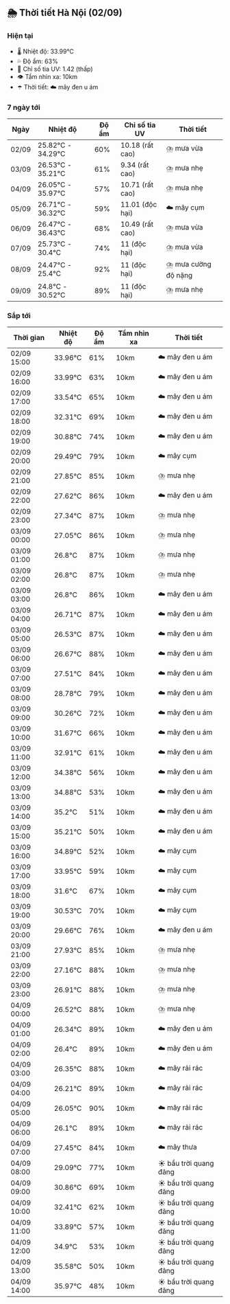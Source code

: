 ## 🌦️ Thời tiết Hà Nội (02/09)

### Hiện tại

- 🌡️ Nhiệt độ: 33.99℃
- 💦 Độ ẩm: 63%
- 🌟 Chỉ số tia UV: 1.42 (thấp)
- 👁️ Tầm nhìn xa: 10km
- ☂️ Thời tiết: ☁️ mây đen u ám

### 7 ngày tới

| Ngày | Nhiệt độ | Độ ẩm | Chỉ số tia UV | Thời tiết |
| --- | --- | --- | --- | --- |
| 02/09 | 25.82℃ - 34.29℃ | 60% | 10.18 (rất cao) | ⛈️ mưa vừa |
| 03/09 | 26.53℃ - 35.21℃ | 61% | 9.34 (rất cao) | ⛈️ mưa nhẹ |
| 04/09 | 26.05℃ - 35.97℃ | 57% | 10.71 (rất cao) | ⛈️ mưa nhẹ |
| 05/09 | 26.71℃ - 36.32℃ | 59% | 11.01 (độc hại) | ☁️ mây cụm |
| 06/09 | 26.47℃ - 36.43℃ | 68% | 10.49 (rất cao) | ⛈️ mưa vừa |
| 07/09 | 25.73℃ - 30.4℃ | 74% | 11 (độc hại) | ⛈️ mưa vừa |
| 08/09 | 24.47℃ - 25.4℃ | 92% | 11 (độc hại) | ⛈️ mưa cường độ nặng |
| 09/09 | 24.8℃ - 30.52℃ | 89% | 11 (độc hại) | ⛈️ mưa nhẹ |

### Sắp tới

| Thời gian | Nhiệt độ | Độ ẩm | Tầm nhìn xa | Thời tiết |
| --- | --- | --- | --- | --- |
| 02/09 15:00 | 33.96℃ | 61% | 10km | ☁️ mây đen u ám |
| 02/09 16:00 | 33.99℃ | 63% | 10km | ☁️ mây đen u ám |
| 02/09 17:00 | 33.54℃ | 65% | 10km | ☁️ mây đen u ám |
| 02/09 18:00 | 32.31℃ | 69% | 10km | ☁️ mây đen u ám |
| 02/09 19:00 | 30.88℃ | 74% | 10km | ☁️ mây đen u ám |
| 02/09 20:00 | 29.49℃ | 79% | 10km | ☁️ mây cụm |
| 02/09 21:00 | 27.85℃ | 85% | 10km | ⛈️ mưa nhẹ |
| 02/09 22:00 | 27.62℃ | 86% | 10km | ☁️ mây đen u ám |
| 02/09 23:00 | 27.34℃ | 87% | 10km | ⛈️ mưa nhẹ |
| 03/09 00:00 | 27.05℃ | 86% | 10km | ⛈️ mưa nhẹ |
| 03/09 01:00 | 26.8℃ | 87% | 10km | ⛈️ mưa nhẹ |
| 03/09 02:00 | 26.8℃ | 87% | 10km | ⛈️ mưa nhẹ |
| 03/09 03:00 | 26.8℃ | 86% | 10km | ☁️ mây đen u ám |
| 03/09 04:00 | 26.71℃ | 87% | 10km | ☁️ mây đen u ám |
| 03/09 05:00 | 26.53℃ | 87% | 10km | ☁️ mây đen u ám |
| 03/09 06:00 | 26.67℃ | 88% | 10km | ☁️ mây đen u ám |
| 03/09 07:00 | 27.51℃ | 84% | 10km | ☁️ mây đen u ám |
| 03/09 08:00 | 28.78℃ | 79% | 10km | ☁️ mây đen u ám |
| 03/09 09:00 | 30.26℃ | 72% | 10km | ☁️ mây đen u ám |
| 03/09 10:00 | 31.67℃ | 66% | 10km | ☁️ mây đen u ám |
| 03/09 11:00 | 32.91℃ | 61% | 10km | ☁️ mây đen u ám |
| 03/09 12:00 | 34.38℃ | 56% | 10km | ☁️ mây đen u ám |
| 03/09 13:00 | 34.88℃ | 53% | 10km | ☁️ mây đen u ám |
| 03/09 14:00 | 35.2℃ | 51% | 10km | ☁️ mây đen u ám |
| 03/09 15:00 | 35.21℃ | 50% | 10km | ☁️ mây đen u ám |
| 03/09 16:00 | 34.89℃ | 52% | 10km | ☁️ mây cụm |
| 03/09 17:00 | 33.95℃ | 59% | 10km | ☁️ mây cụm |
| 03/09 18:00 | 31.6℃ | 67% | 10km | ☁️ mây cụm |
| 03/09 19:00 | 30.53℃ | 70% | 10km | ☁️ mây cụm |
| 03/09 20:00 | 29.66℃ | 76% | 10km | ☁️ mây đen u ám |
| 03/09 21:00 | 27.93℃ | 85% | 10km | ⛈️ mưa nhẹ |
| 03/09 22:00 | 27.16℃ | 88% | 10km | ⛈️ mưa nhẹ |
| 03/09 23:00 | 26.91℃ | 88% | 10km | ⛈️ mưa nhẹ |
| 04/09 00:00 | 26.52℃ | 88% | 10km | ⛈️ mưa nhẹ |
| 04/09 01:00 | 26.34℃ | 89% | 10km | ☁️ mây đen u ám |
| 04/09 02:00 | 26.4℃ | 89% | 10km | ☁️ mây đen u ám |
| 04/09 03:00 | 26.35℃ | 88% | 10km | ☁️ mây rải rác |
| 04/09 04:00 | 26.21℃ | 89% | 10km | ☁️ mây rải rác |
| 04/09 05:00 | 26.05℃ | 90% | 10km | ☁️ mây rải rác |
| 04/09 06:00 | 26.1℃ | 89% | 10km | ☁️ mây rải rác |
| 04/09 07:00 | 27.45℃ | 84% | 10km | ☁️ mây thưa |
| 04/09 08:00 | 29.09℃ | 77% | 10km | ☀️ bầu trời quang đãng |
| 04/09 09:00 | 30.86℃ | 69% | 10km | ☀️ bầu trời quang đãng |
| 04/09 10:00 | 32.41℃ | 62% | 10km | ☀️ bầu trời quang đãng |
| 04/09 11:00 | 33.89℃ | 57% | 10km | ☀️ bầu trời quang đãng |
| 04/09 12:00 | 34.9℃ | 53% | 10km | ☀️ bầu trời quang đãng |
| 04/09 13:00 | 35.58℃ | 50% | 10km | ☀️ bầu trời quang đãng |
| 04/09 14:00 | 35.97℃ | 48% | 10km | ☀️ bầu trời quang đãng |
